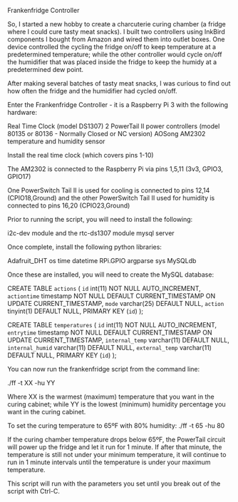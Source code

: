 Frankenfridge Controller

So, I started a new hobby to create a charcuterie curing chamber (a fridge where I could cure tasty meat snacks). I built two controllers using InkBird components I bought from Amazon and wired them into outlet boxes.  One device controlled the cycling the fridge on/off to keep temperature at a predetermined temperature; while the other controller would cycle on/off the humidifier that was placed inside the fridge to keep the humidy at a predetermined dew point.

After making several batches of tasty meat snacks, I was curious to find out how often the fridge and the humidifier had cycled on/off.

Enter the Frankenfridge Controller - it is a Raspberry Pi 3 with the following hardware:

Real Time Clock (model DS1307)
2 PowerTail II power controllers (model 80135 or 80136 - Normally Closed or NC version)
AOSong AM2302 temperature and humidity sensor

Install the real time clock (which covers pins 1-10)

The AM2302 is connected to the Raspberry Pi via pins 1,5,11 (3v3, GPIO3, GPIO17)

One PowerSwitch Tail II is used for cooling is connected to pins 12,14 (CPIO18,Ground)
and the other PowerSwitch Tail II used for humidity is connected to pins 16,20 (CPIO23,Ground)

Prior to running the script, you will need to install the following:

i2c-dev module and the rtc-ds1307 module
mysql server

Once complete, install the following python libraries:

Adafruit_DHT
os
time
datetime
RPi.GPIO
argparse
sys
MySQLdb

Once these are installed, you will need to create the MySQL database:

CREATE TABLE `actions` (
  `id` int(11) NOT NULL AUTO_INCREMENT,
  `actiontime` timestamp NOT NULL DEFAULT CURRENT_TIMESTAMP ON UPDATE CURRENT_TIMESTAMP,
  `mode` varchar(25) DEFAULT NULL,
  `action` tinyint(1) DEFAULT NULL,
  PRIMARY KEY (`id`)
);
  
CREATE TABLE `temperatures` (
  `id` int(11) NOT NULL AUTO_INCREMENT,
  `entrytime` timestamp NOT NULL DEFAULT CURRENT_TIMESTAMP ON UPDATE CURRENT_TIMESTAMP,
  `internal_temp` varchar(11) DEFAULT NULL,
  `internal_humid` varchar(11) DEFAULT NULL,
  `external_temp` varchar(11) DEFAULT NULL,
  PRIMARY KEY (`id`)
);

You can now run the frankenfridge script from the command line:

./ff -t XX -hu YY

Where XX is the warmest (maximum) temperature that you want in the curing cabinet; while YY is the lowest (minimum) humidity percentage you want in the curing cabinet.

To set the curing temperature to 65ºF with 80% humidity: ./ff -t 65 -hu 80

If the curing chamber temperature drops below 65ºF, the PowerTail circuit will power up the fridge and let it run for 1 minute.  If after that minute, the temperature is still not under your minimum temperature, it will continue to run in 1 minute intervals until the temperature is under your maximum temperature.

This script will run with the parameters you set until you break out of the script with Ctrl-C.
